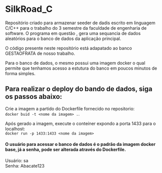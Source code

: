 # SilkRoad_C
Repositório criado para armazenar seeder de dadis escrito em linguagem C/C++ para o trabalho do 3 semestre da faculdade de engenharia de software. O programa em questão , gera uma sequancia de dados aleatórios para o banco de dados da aplicação principal. <br>

O código presente neste repositório está adapatado ao banco GESTAOFRATA de nosso trabalho.

Para o banco de dados, o mesmo possui uma imagem docker o qual permite que tenhamos acesso a estutura do banco em poucos minutos de forma simples.<br>

## Para realizar o deploy do bando de dados, siga os passos abaixo:

Crie a imagem a partido do Dockerfile fornecido no repositorio:<br>
`docker buid -t <nome da imagem> .`.<br>

Após gerado a imagem, execute o conteíner expondo a porta 1433 para o localhost:<br>
`docker run -p 1433:1433 <nome da imagem>`<br>

#### O usuário para acessar o banco de dados é o padrão da imagem docker base, já a senha, pode ser alterada através do Dockerfile.

Usuário: sa<br>
Senha: Abacate123<br>
